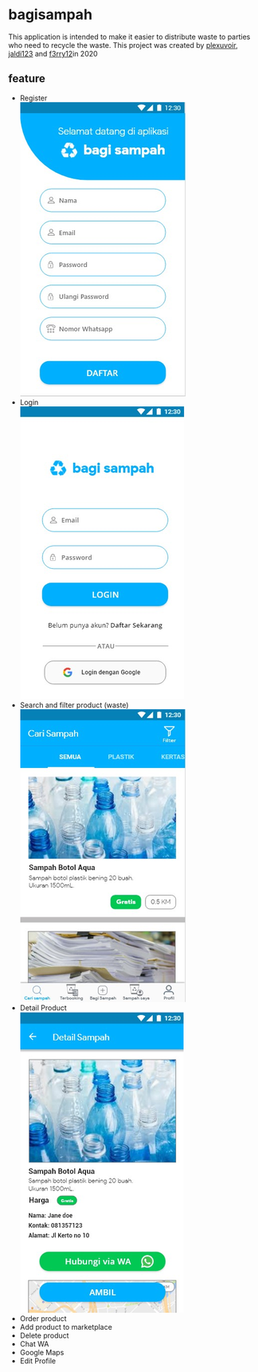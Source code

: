 # bagisampah
This application is intended to make it easier to distribute waste to parties who need to recycle the waste. 
This project was created by [plexuvoir](https://github.com/plexuvoir), [jaldi123](https://github.com/jaldi123) and [f3rry12](https://github.com/f3rry12)in 2020

## feature
* Register <br>
![register](https://github.com/f3rry12/bagisampah/blob/master/readme_asset/register.jpg)
* Login <br>
![login](https://github.com/f3rry12/bagisampah/blob/master/readme_asset/login.jpg)
* Search and filter product (waste) <br>
![list](https://github.com/f3rry12/bagisampah/blob/master/readme_asset/list.jpg)
* Detail Product <br>
![detail](https://github.com/f3rry12/bagisampah/blob/master/readme_asset/detail.jpg)
* Order product
* Add product to marketplace
* Delete product
* Chat WA
* Google Maps
* Edit Profile
